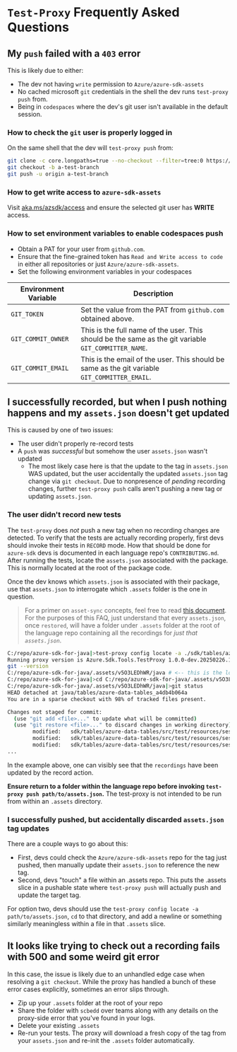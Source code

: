 # `Test-Proxy` Frequently Asked Questions

## My `push` failed with a `403` error

This is likely due to either:

- The dev not having `write` permission to `Azure/azure-sdk-assets`
- No cached microsoft `git` credentials in the shell the dev runs `test-proxy push` from.
- Being in `codespaces` where the dev's git user isn't available in the default session.

### How to check the `git` user is properly logged in

On the same shell that the dev will `test-proxy push` from:

```bash
git clone -c core.longpaths=true --no-checkout --filter=tree:0 https://github.com/Azure/azure-sdk-assets.git
git checkout -b a-test-branch
git push -u origin a-test-branch
```

### How to get write access to `azure-sdk-assets`

Visit [aka.ms/azsdk/access](https://aka.ms/azsdk/access) and ensure the selected git user has **WRITE** access.

### How to set environment variables to enable codespaces push

- Obtain a PAT for your user from `github.com`.
 - Ensure that the fine-grained token has `Read and Write access to code` in either all repositories or just `Azure/azure-sdk-assets`.
- Set the following environment variables in your codespaces

| Environment Variable | Description |
|---|---|
|`GIT_TOKEN`| Set the value from the PAT from `github.com` obtained above. |
|`GIT_COMMIT_OWNER`| This is the full name of the user. This should be the same as the git variable `GIT_COMMITTER_NAME`. |
|`GIT_COMMIT_EMAIL`| This is the email of the user. This should be same as the git variable `GIT_COMMITTER_EMAIL`.|

## I successfully recorded, but when I push nothing happens and my `assets.json` doesn't get updated

This is caused by one of two issues:

- The user didn't properly re-record tests
- A `push` was _successful_ but somehow the user `assets.json` wasn't updated
  - The most likely case here is that the update to the tag in `assets.json` WAS updated, but the user accidentally the updated `assets.json` tag change via `git checkout`. Due to nonpresence of _pending_ recording changes, further `test-proxy push` calls aren't pushing a new tag or updating `assets.json`.

### The user didn't record new tests

The `test-proxy` does _not_ push a new tag when no recording changes are detected. To verify that the tests are actually recording properly, first devs should invoke their tests in `RECORD` mode. How that should be done for `azure-sdk` devs is documented in each language repo's `CONTRIBUTING.md`. After running the tests, locate the `assets.json` associated with the package. This is normally located at the root of the package code.

Once the dev knows which `assets.json` is associated with their package, use that `assets.json` to interrogate which `.assets` folder is the one in question.

> For a primer on `asset-sync` concepts, feel free to read [this document](https://github.com/Azure/azure-sdk-tools/blob/main/tools/test-proxy/documentation/asset-sync/README.md). For the purposes of this FAQ, just understand that every `assets.json`, once `restored`, will have a folder under `.assets` folder at the root of the language repo containing all the recordings for _just that `assets.json`_.

```bash
C:/repo/azure-sdk-for-java|>test-proxy config locate -a ./sdk/tables/azure-data-tables/assets.json
Running proxy version is Azure.Sdk.Tools.TestProxy 1.0.0-dev.20250226.1
git --version
C:/repo/azure-sdk-for-java/.assets/v5O3LEDhWR/java # <-- this is the location of the cloned assets
C:/repo/azure-sdk-for-java|>cd C:/repo/azure-sdk-for-java/.assets/v5O3LEDhWR/java
C:/repo/azure-sdk-for-java/.assets/v5O3LEDhWR/java|>git status
HEAD detached at java/tables/azure-data-tables_a4db4b064a
You are in a sparse checkout with 98% of tracked files present.

Changes not staged for commit:
  (use "git add <file>..." to update what will be committed)
  (use "git restore <file>..." to discard changes in working directory)
        modified:   sdk/tables/azure-data-tables/src/test/resources/session-records/TableAsyncClientTest.submitTransaction.json
        modified:   sdk/tables/azure-data-tables/src/test/resources/session-records/TableAsyncClientTest.submitTransactionAllActions.json
        modified:   sdk/tables/azure-data-tables/src/test/resources/session-records/TableAsyncClientTest.submitTransactionAllActionsForEntitiesWithSingleQuotesInPartitionKey.json
...
```

In the example above, one can visibly see that the `recordings` have been updated by the record action.

**Ensure return to a folder within the language repo before invoking `test-proxy push path/to/assets.json`.** The test-proxy is not intended to be run from within an `.assets` directory.

### I successfully pushed, but accidentally discarded `assets.json` tag updates

There are a couple ways to go about this:

- First, devs could check the `Azure/azure-sdk-assets` repo for the tag just pushed, then manually update their `assets.json` to reference the new tag.
- Second, devs "touch" a file within an .assets repo. This puts the .assets slice in a pushable state where `test-proxy push` will actually push and update the target tag.

For option two, devs should use the `test-proxy config locate -a path/to/assets.json`, `cd` to that directory, and add a newline or something similarly meaningless within a file in that `.assets` slice.

## It looks like trying to check out a recording fails with 500 and some weird git error

In this case, the issue is likely due to an unhandled edge case when resolving a `git checkout`. While the proxy has handled a bunch of these error cases explicitly, sometimes an error slips through.

- Zip up your `.assets` folder at the root of your repo
- Share the folder with `scbedd` over teams along with any details on the proxy-side error that you've found in your logs.
- Delete your existing `.assets`
- Re-run your tests. The proxy will download a fresh copy of the tag from your `assets.json` and re-init the `.assets` folder automatically.